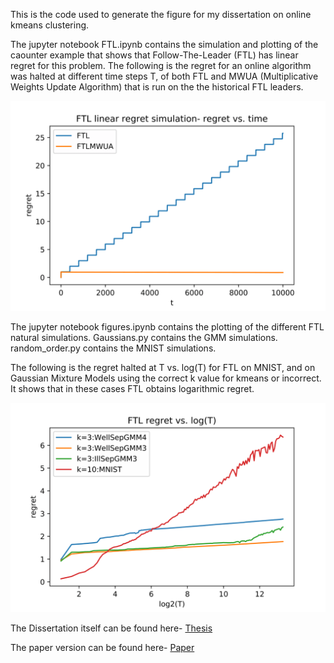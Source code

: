 This is the code used to generate the figure for my dissertation on online kmeans clustering.
 
The jupyter notebook FTL.ipynb contains the simulation and plotting of the caounter example that shows that Follow-The-Leader (FTL) has linear regret for this problem. The following is the regret for an online algorithm was halted at different time steps T, of both FTL and MWUA (Multiplicative Weights Update Algorithm) that is run on the the historical FTL leaders.

![logarithmic regret](https://github.com/guyrom27/OnlineClusteringFTL/blob/master/figures/ftl_counterexample.png)

The jupyter notebook figures.ipynb contains the plotting of the different FTL natural simulations. Gaussians.py contains the GMM simulations. random_order.py contains the MNIST simulations.

The following is the regret halted at T vs. log(T) for FTL on MNIST, and on Gaussian Mixture Models using the correct k value for kmeans or incorrect. It shows that in these cases FTL obtains logarithmic regret.

![linear regret](https://github.com/guyrom27/OnlineClusteringFTL/blob/master/figures/FTL_vs_sim_and_MNIST.png)

The Dissertation itself can be found here- [Thesis](https://github.com/guyrom27/OnlineClusteringFTL/blob/master/Thesis-Online_Clustering.pdf)

The paper version can be found here- [Paper](https://github.com/guyrom27/OnlineClusteringFTL/blob/master/paper-online_clustering.pdf)

